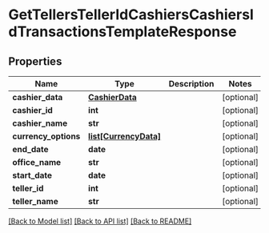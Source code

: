 # GetTellersTellerIdCashiersCashiersIdTransactionsTemplateResponse

## Properties
Name | Type | Description | Notes
------------ | ------------- | ------------- | -------------
**cashier_data** | [**CashierData**](CashierData.md) |  | [optional] 
**cashier_id** | **int** |  | [optional] 
**cashier_name** | **str** |  | [optional] 
**currency_options** | [**list[CurrencyData]**](CurrencyData.md) |  | [optional] 
**end_date** | **date** |  | [optional] 
**office_name** | **str** |  | [optional] 
**start_date** | **date** |  | [optional] 
**teller_id** | **int** |  | [optional] 
**teller_name** | **str** |  | [optional] 

[[Back to Model list]](../README.md#documentation-for-models) [[Back to API list]](../README.md#documentation-for-api-endpoints) [[Back to README]](../README.md)

